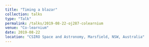 ```yaml
---
title: "Timing a blazar"
collection: talks
type: "Talk"
permalink: /talks/2019-08-22-oj287-colearnium
venue: "Co-learnium"
date: 2019-08-22
location: "CSIRO Space and Astronomy, Marsfield, NSW, Australia"
---
```

